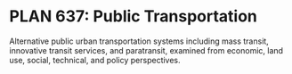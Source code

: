 # PLAN 637: Public Transportation

Alternative public urban transportation systems including mass transit, innovative transit services, and paratransit, examined from economic, land use, social, technical, and policy perspectives.